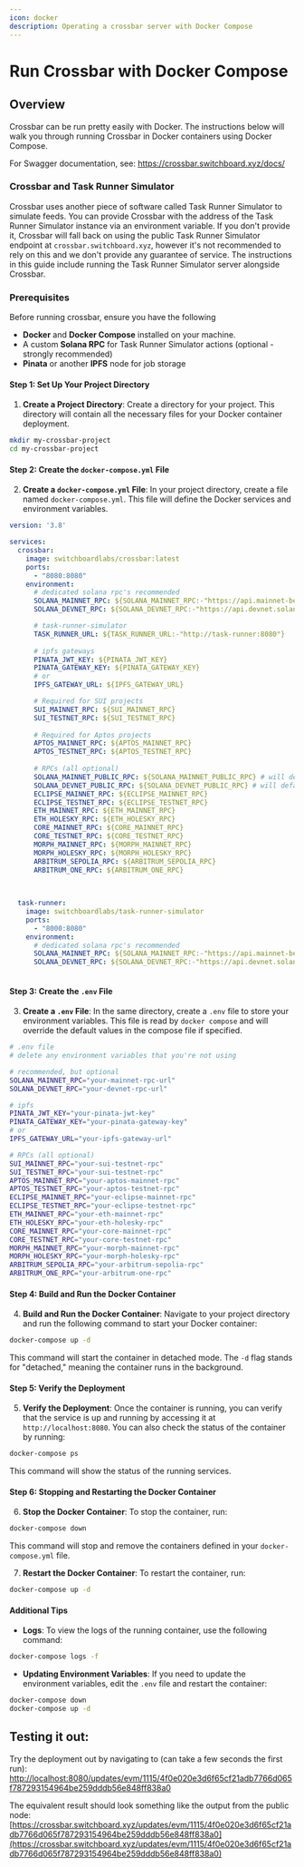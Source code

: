 ```yaml
---
icon: docker
description: Operating a crossbar server with Docker Compose
---
```


# Run Crossbar with Docker Compose

## Overview

Crossbar can be run pretty easily with Docker. The instructions below will walk you through running Crossbar in Docker containers using Docker Compose.

For Swagger documentation, see: https://crossbar.switchboard.xyz/docs/

### Crossbar and Task Runner Simulator

Crossbar uses another piece of software called Task Runner Simulator to simulate feeds. You can provide Crossbar with the address of the Task Runner Simulator instance via an environment variable. If you don't provide it, Crossbar will fall back on using the public Task Runner Simulator endpoint at `crossbar.switchboard.xyz`, however it's not recommended to rely on this and we don't provide any guarantee of service. The instructions in this guide include running the Task Runner Simulator server alongside Crossbar.

### Prerequisites

Before running crossbar, ensure you have the following

* **Docker** and **Docker Compose** installed on your machine.
* A custom **Solana RPC** for Task Runner Simulator actions (optional - strongly recommended)
* **Pinata** or another **IPFS** node for job storage

#### **Step 1: Set Up Your Project Directory**

1. **Create a Project Directory**: Create a directory for your project. This directory will contain all the necessary files for your Docker container deployment.

```sh
mkdir my-crossbar-project
cd my-crossbar-project
```

#### **Step 2: Create the `docker-compose.yml` File**

2. **Create a `docker-compose.yml` File**: In your project directory, create a file named `docker-compose.yml`. This file will define the Docker services and environment variables.

```yaml
version: '3.8'

services:
  crossbar:
    image: switchboardlabs/crossbar:latest
    ports:
      - "8080:8080"
    environment:
      # dedicated solana rpc's recommended
      SOLANA_MAINNET_RPC: ${SOLANA_MAINNET_RPC:-"https://api.mainnet-beta.solana.com"}
      SOLANA_DEVNET_RPC: ${SOLANA_DEVNET_RPC:-"https://api.devnet.solana.com"}

      # task-runner-simulator
      TASK_RUNNER_URL: ${TASK_RUNNER_URL:-"http://task-runner:8080"}
      
      # ipfs gateways
      PINATA_JWT_KEY: ${PINATA_JWT_KEY}
      PINATA_GATEWAY_KEY: ${PINATA_GATEWAY_KEY}
      # or 
      IPFS_GATEWAY_URL: ${IPFS_GATEWAY_URL}

      # Required for SUI projects
      SUI_MAINNET_RPC: ${SUI_MAINNET_RPC}
      SUI_TESTNET_RPC: ${SUI_TESTNET_RPC}
      
      # Required for Aptos projects
      APTOS_MAINNET_RPC: ${APTOS_MAINNET_RPC}
      APTOS_TESTNET_RPC: ${APTOS_TESTNET_RPC}
      
      # RPCs (all optional)
      SOLANA_MAINNET_PUBLIC_RPC: ${SOLANA_MAINNET_PUBLIC_RPC} # will default to mainnet rpc if not listed
      SOLANA_DEVNET_PUBLIC_RPC: ${SOLANA_DEVNET_PUBLIC_RPC} # will default to devnet rpc if not listed
      ECLIPSE_MAINNET_RPC: ${ECLIPSE_MAINNET_RPC}
      ECLIPSE_TESTNET_RPC: ${ECLIPSE_TESTNET_RPC}
      ETH_MAINNET_RPC: ${ETH_MAINNET_RPC}
      ETH_HOLESKY_RPC: ${ETH_HOLESKY_RPC}
      CORE_MAINNET_RPC: ${CORE_MAINNET_RPC}
      CORE_TESTNET_RPC: ${CORE_TESTNET_RPC}
      MORPH_MAINNET_RPC: ${MORPH_MAINNET_RPC}
      MORPH_HOLESKY_RPC: ${MORPH_HOLESKY_RPC}
      ARBITRUM_SEPOLIA_RPC: ${ARBITRUM_SEPOLIA_RPC}
      ARBITRUM_ONE_RPC: ${ARBITRUM_ONE_RPC}
  

      
  task-runner:
    image: switchboardlabs/task-runner-simulator
    ports:
      - "8000:8080"
    environment:
      # dedicated solana rpc's recommended
      SOLANA_MAINNET_RPC: ${SOLANA_MAINNET_RPC:-"https://api.mainnet-beta.solana.com"}
      SOLANA_DEVNET_RPC: ${SOLANA_DEVNET_RPC:-"https://api.devnet.solana.com"}
      
```

#### **Step 3: Create the `.env` File**

3. **Create a `.env` File**: In the same directory, create a `.env` file to store your environment variables. This file is read by `docker compose` and will override the default values in the compose file if specified.

```bash
# .env file
# delete any environment variables that you're not using

# recommended, but optional
SOLANA_MAINNET_RPC="your-mainnet-rpc-url"
SOLANA_DEVNET_RPC="your-devnet-rpc-url"

# ipfs
PINATA_JWT_KEY="your-pinata-jwt-key"
PINATA_GATEWAY_KEY="your-pinata-gateway-key"
# or
IPFS_GATEWAY_URL="your-ipfs-gateway-url"

# RPCs (all optional)
SUI_MAINNET_RPC="your-sui-testnet-rpc"
SUI_TESTNET_RPC="your-sui-testnet-rpc"
APTOS_MAINNET_RPC="your-aptos-mainnet-rpc"
APTOS_TESTNET_RPC="your-aptos-testnet-rpc"
ECLIPSE_MAINNET_RPC="your-eclipse-mainnet-rpc"
ECLIPSE_TESTNET_RPC="your-eclipse-testnet-rpc"
ETH_MAINNET_RPC="your-eth-mainnet-rpc"
ETH_HOLESKY_RPC="your-eth-holesky-rpc"
CORE_MAINNET_RPC="your-core-mainnet-rpc"
CORE_TESTNET_RPC="your-core-testnet-rpc"
MORPH_MAINNET_RPC="your-morph-mainnet-rpc"
MORPH_HOLESKY_RPC="your-morph-holesky-rpc"
ARBITRUM_SEPOLIA_RPC="your-arbitrum-sepolia-rpc"
ARBITRUM_ONE_RPC="your-arbitrum-one-rpc"

```

#### **Step 4: Build and Run the Docker Container**

4. **Build and Run the Docker Container**: Navigate to your project directory and run the following command to start your Docker container:

```sh
docker-compose up -d
```

This command will start the container in detached mode. The `-d` flag stands for "detached," meaning the container runs in the background.

#### **Step 5: Verify the Deployment**

5. **Verify the Deployment**: Once the container is running, you can verify that the service is up and running by accessing it at `http://localhost:8080`. You can also check the status of the container by running:

```sh
docker-compose ps
```

This command will show the status of the running services.

#### **Step 6: Stopping and Restarting the Docker Container**

6. **Stop the Docker Container**: To stop the container, run:

```sh
docker-compose down
```

This command will stop and remove the containers defined in your `docker-compose.yml` file.

7. **Restart the Docker Container**: To restart the container, run:

```sh
docker-compose up -d
```

#### Additional Tips

* **Logs**: To view the logs of the running container, use the following command:

```sh
docker-compose logs -f
```

* **Updating Environment Variables**: If you need to update the environment variables, edit the `.env` file and restart the container:

```sh
docker-compose down
docker-compose up -d
```

## Testing it out:

Try the deployment out by navigating to (can take a few seconds the first run): [http://localhost:8080/updates/evm/1115/4f0e020e3d6f65cf21adb7766d065f787293154964be259dddb56e848ff838a0](http://localhost:8080/updates/evm/1115/4f0e020e3d6f65cf21adb7766d065f787293154964be259dddb56e848ff838a0)

The equivalent result should look something like the output from the public node: [https://crossbar.switchboard.xyz/updates/evm/1115/4f0e020e3d6f65cf21adb7766d065f787293154964be259dddb56e848ff838a0](https://crossbar.switchboard.xyz/updates/evm/1115/4f0e020e3d6f65cf21adb7766d065f787293154964be259dddb56e848ff838a0)
